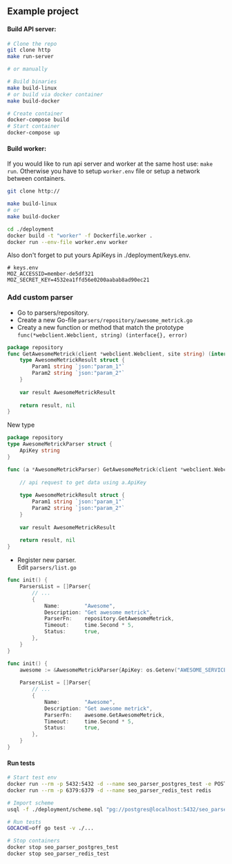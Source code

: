 Example project
---

#### Build API server:
```bash
# Clone the repo
git clone http
make run-server

# or manually

# Build binaries
make build-linux
# or build via docker container
make build-docker

# Create container
docker-compose build
# Start container
docker-compose up
```

#### Build worker:
If you would like to run api server and worker at the same host use: `make run`.
Otherwise you have to setup `worker.env` file or setup a network between containers.
```bash
git clone http://

make build-linux
# or
make build-docker

cd ./deployment
docker build -t "worker" -f Dockerfile.worker .
docker run --env-file worker.env worker
```
Also don't forget to put yours ApiKeys in ./deployment/keys.env. 
```
# keys.env
MOZ_ACCESSID=member-de5df321
MOZ_SECRET_KEY=4532ea1ffd56e0200aabab8ad90ec21
```

### Add custom parser
* Go to parsers/repository.
* Create a new Go-file ` parsers/repository/awesome_metrick.go `
* Creaty a new function or method that match the prototype `func(*webclient.Webclient, string) (interface{}, error)`
```go
package repository
func GetAwesomeMetrick(client *webclient.Webclient, site string) (interface{}, error) {
	type AwesomeMetrickResult struct {
		Param1 string `json:"param_1"`
		Param2 string `json:"param_2"`
	}
	
	var result AwesomeMetrickResult
	
	return result, nil 
}
```
New type
```go
package repository
type AwesomeMetrickParser struct {
    ApiKey string
}

func (a *AwesomeMetrickParser) GetAwesomeMetrick(client *webclient.Webclient, site string) (interface{}, error) {
	
	// api request to get data using a.ApiKey
	
	type AwesomeMetrickResult struct {
		Param1 string `json:"param_1"`
		Param2 string `json:"param_2"`
	}
	
	var result AwesomeMetrickResult
	
	return result, nil 
}
```
* Register new parser. \
Edit `parsers/list.go`
```go
func init() {
	ParsersList = []Parser{
		// ...
		{
			Name:        "Awesome",
			Description: "Get awesome metrick",
			ParserFn:    repository.GetAwesomeMetrick,
			Timeout:     time.Second * 5,
			Status:      true,
		},
	}
}
```
```go
func init() {
	awesome := &AwesomeMetrickParser{ApiKey: os.Getenv("AWESOME_SERVICE_APIKEY")}
	
	ParsersList = []Parser{
		// ...
		{
			Name:        "Awesome",
			Description: "Get awesome metrick",
			ParserFn:    awesome.GetAwesomeMetrick,
			Timeout:     time.Second * 5,
			Status:      true,
		},
	}
}
```

#### Run tests
```bash
# Start test env
docker run --rm -p 5432:5432 -d --name seo_parser_postgres_test -e POSTGRES_DB=seo_parser_test postgres
docker run --rm -p 6379:6379 -d --name seo_parser_redis_test redis

# Import scheme
usql -f ./deployment/scheme.sql "pg://postgres@localhost:5432/seo_parser_test?sslmode=disable"

# Run tests
GOCACHE=off go test -v ./...

# Stop containers
docker stop seo_parser_postgres_test
docker stop seo_parser_redis_test

```